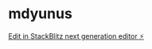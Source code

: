# mdyunus

[Edit in StackBlitz next generation editor ⚡️](https://stackblitz.com/~/github.com/TechiePugal/mdyunus)